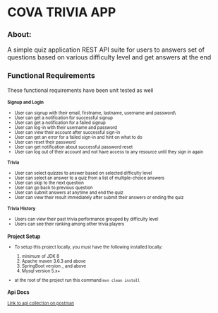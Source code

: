 # COVA TRIVIA APP

### About:

A simple quiz application REST API suite for users to answers set of questions based on various difficulty level and get answers at the end

### Functional Requirements 
<small>These functional requirements have been unit tested as well<small/>

#### Signup and Login
- User can signup with their email, firstname, lastname, username and password\
- User can get a notification for successful signup
- User can get a notification for a failed signup  
- User can log-in with their username and password
- User can view their account after successful sign-in
- User can get an error for a failed sign-in and hint on what to do
- User can reset their password
- User can get notification about successful password reset
- User can log out of their account and not have access to any resource until they sign in again

#### Trivia
- User can select quizzes to answer based on selected difficulty level
- User can select an answer to a quiz from a list of multiple-choice answers
- User can skip to the next question
- User can go back to previous question
- User can submit answers at anytime and end the quiz
- User can view their result immediately after submit their answers or ending the quiz

#### Trivia History
- Users can view their past trivia performance grouped by difficulty level
- Users can see their ranking among other trivia players


### Project Setup
- To setup this project locally, you must have the following installed locally:

    1. minimum of JDK 8
    2. Apache maven 3.6.3 and above
    3. SpringBoot version _ and above
    4. Mysql version 5.x+
 
- at the root of the project run this command `mvn clean install`  
    

### Api Docs
[Link to api collection on postman](google.com)